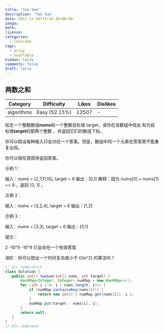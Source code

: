 ```yaml
---
title: 'Two Sum'
description: 'Two Sum'
date: 2021-11-04T14:34:38+08:00
image:
math:
license:
categories:
  - leetcode
tags:
  - array
  - hashTable
hidden: false
comments: false
draft: false
---
```


## 两数之和

<!--more-->

| Category   | Difficulty    | Likes | Dislikes |
| ---------- | ------------- | ----- | -------- |
| algorithms | Easy (52.15%) | 12507 | -        |

给定一个整数数组**nums**和一个整数目标值 target，请你在该数组中找出 和为目标值**target**的那两个整数
，并返回它们的数组下标。

你可以假设每种输入只会对应一个答案。但是，数组中同一个元素在答案里不能重复出现。

你可以按任意顺序返回答案。

示例 1：

输入：nums = [2,7,11,15], target = 9 输出：[0,1] 解释：因为 nums[0] + nums[1] == 9 ，返回 [0, 1] 。

示例 2：

输入：nums = [3,2,4], target = 6 输出：[1,2]

示例 3：

输入：nums = [3,3], target = 6 输出：[0,1]

提示：

2 -10^9 -10^9 只会存在一个有效答案

进阶：你可以想出一个时间复杂度小于 O(n^2) 的算法吗？

```java
// @lc code=start
class Solution {
   public int[] twoSum(int[] nums, int target) {
       HashMap<Integer, Integer> numMap = new HashMap<>();
       for (int i = 0; i < nums.length; i++) {
           if (numMap.containsKey(nums[i])) {
               return new int[] { numMap.get(nums[i]), i };
           }
           numMap.put(target - nums[i], i);
       }
       return null;
   }
}
// @lc code=end
```
